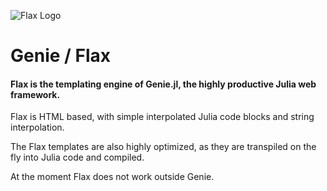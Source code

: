 ![Flax Logo](https://dl.dropboxusercontent.com/s/qmui0enjtsq5esj/flax-logo.png)

# Genie / Flax
#### Flax is the templating engine of Genie.jl, the highly productive Julia web framework.

Flax is HTML based, with simple interpolated Julia code blocks and string interpolation.

The Flax templates are also highly optimized, as they are transpiled on the fly into Julia code and compiled.

At the moment Flax does not work outside Genie.
